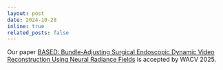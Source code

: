 ```yaml
---
layout: post
date: 2024-10-28
inline: true
related_posts: false
---
```


Our paper [BASED: Bundle-Adjusting Surgical Endoscopic Dynamic Video Reconstruction Using Neural Radiance Fields](https://ieeexplore.ieee.org/abstract/document/10943716) is accepted by WACV 2025.